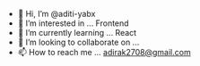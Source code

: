 - 👋 Hi, I’m @aditi-yabx
- 👀 I’m interested in ... Frontend
- 🌱 I’m currently learning ... React
- 💞️ I’m looking to collaborate on ...
- 📫 How to reach me ... adirak2708@gmail.com

<!---
aditi-yabx/aditi-yabx is a ✨ special ✨ repository because its `README.md` (this file) appears on your GitHub profile.
You can click the Preview link to take a look at your changes.
--->
